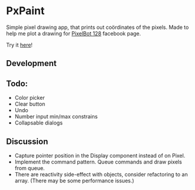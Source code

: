 # PxPaint

Simple pixel drawing app, that prints out coördinates of the pixels. Made to help me plot a drawing for [PixelBot 128](https://www.facebook.com/pixelbot128/) facebook page.

Try it [here](https://stofi.github.io/pxpaint)!

## Development

## Todo:

- Color picker
- Clear button
- Undo
- Number input min/max constrains
- Collapsable dialogs

## Discussion

- Capture pointer position in the Display component instead of on Pixel. 
- Implement the command pattern. Queue commands and draw pixels from queue.
- There are reactivity side-effect with objects, consider refactoring to an array. (There may be some performance issues.)